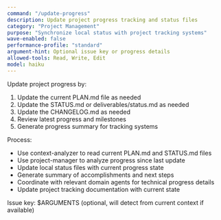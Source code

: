 ```yaml
---
command: "/update-progress"
description: Update project progress tracking and status files
category: "Project Management"
purpose: "Synchronize local status with project tracking systems"
wave-enabled: false
performance-profile: "standard"
argument-hint: Optional issue key or progress details
allowed-tools: Read, Write, Edit
model: haiku
---
```


Update project progress by:

1. Update the current PLAN.md file as needed
2. Update the STATUS.md or deliverables/status.md as needed
3. Update the CHANGELOG.md as needed
4. Review latest progress and milestones
5. Generate progress summary for tracking systems

Process:

- Use context-analyzer to read current PLAN.md and STATUS.md files
- Use project-manager to analyze progress since last update
- Update local status files with current progress state
- Generate summary of accomplishments and next steps
- Coordinate with relevant domain agents for technical progress details
- Update project tracking documentation with current state

Issue key: $ARGUMENTS (optional, will detect from current context if available)